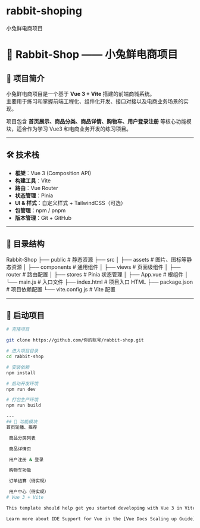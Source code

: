 # rabbit-shoping
小兔鲜电商项目
# 🐰 Rabbit-Shop —— 小兔鲜电商项目

## 📖 项目简介
小兔鲜电商项目是一个基于 **Vue 3 + Vite** 搭建的前端商城系统。  
主要用于练习和掌握前端工程化、组件化开发、接口对接以及电商业务场景的实现。  

项目包含 **首页展示、商品分类、商品详情、购物车、用户登录注册** 等核心功能模块，适合作为学习 Vue3 和电商业务开发的练习项目。  

---

## 🛠 技术栈
- **框架**：Vue 3 (Composition API)
- **构建工具**：Vite
- **路由**：Vue Router
- **状态管理**：Pinia
- **UI & 样式**：自定义样式 + TailwindCSS（可选）
- **包管理**：npm / pnpm
- **版本管理**：Git + GitHub

---

## 📂 目录结构
Rabbit-Shop
├── public # 静态资源
├── src
│ ├── assets # 图片、图标等静态资源
│ ├── components # 通用组件
│ ├── views # 页面级组件
│ ├── router # 路由配置
│ ├── stores # Pinia 状态管理
│ ├── App.vue # 根组件
│ └── main.js # 入口文件
├── index.html # 项目入口 HTML
├── package.json # 项目依赖配置
└── vite.config.js # Vite 配置


---

## 🚀 启动项目
```bash
# 克隆项目

git clone https://github.com/你的账号/rabbit-shop.git

# 进入项目目录
cd rabbit-shop

# 安装依赖
npm install

# 启动开发环境
npm run dev

# 打包生产环境
npm run build

---
## 🚀 功能模块
首页轮播、推荐

 商品分类列表

 商品详情页

 用户注册 & 登录

 购物车功能

 订单结算（待实现）

 用户中心（待实现）
# Vue 3 + Vite

This template should help get you started developing with Vue 3 in Vite. The template uses Vue 3 `<script setup>` SFCs, check out the [script setup docs](https://v3.vuejs.org/api/sfc-script-setup.html#sfc-script-setup) to learn more.

Learn more about IDE Support for Vue in the [Vue Docs Scaling up Guide](https://vuejs.org/guide/scaling-up/tooling.html#ide-support).

